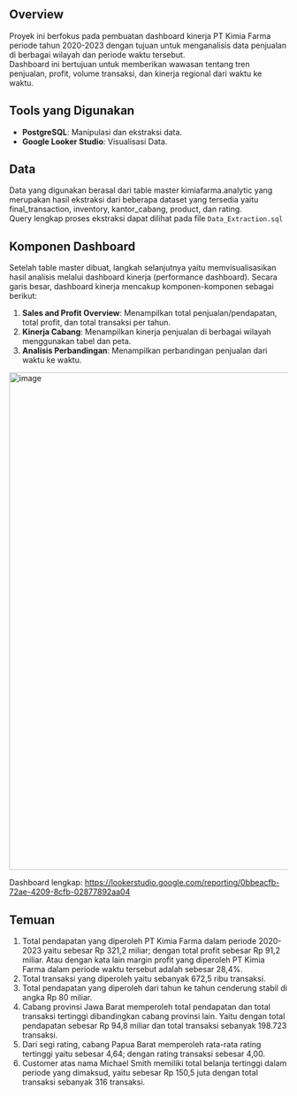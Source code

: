 ## Overview
Proyek ini berfokus pada pembuatan dashboard kinerja PT Kimia Farma periode tahun 2020-2023 dengan tujuan untuk menganalisis data penjualan di berbagai wilayah dan periode waktu tersebut. </br> Dashboard ini bertujuan untuk memberikan wawasan tentang tren penjualan, profit, volume transaksi, dan kinerja regional dari waktu ke waktu.

## Tools yang Digunakan
- **PostgreSQL**: Manipulasi dan ekstraksi data.
- **Google Looker Studio**: Visualisasi Data.

## Data
Data yang digunakan berasal dari table master kimiafarma.analytic yang merupakan hasil ekstraksi dari beberapa dataset yang tersedia yaitu final_transaction, inventory, kantor_cabang, product, dan rating. </br>
Query lengkap proses ekstraksi dapat dilihat pada file `Data_Extraction.sql`

## Komponen Dashboard
Setelah table master dibuat, langkah selanjutnya yaitu memvisualisasikan hasil analisis melalui dashboard kinerja (performance dashboard). 
Secara garis besar, dashboard kinerja mencakup komponen-komponen sebagai berikut:
1. **Sales and Profit Overview**: Menampilkan total penjualan/pendapatan, total profit, dan total transaksi per tahun.
2. **Kinerja Cabang**: Menampilkan kinerja penjualan di berbagai wilayah menggunakan tabel dan peta.
3. **Analisis Perbandingan**: Menampilkan perbandingan penjualan dari waktu ke waktu.

<img width="900" alt="image" src="https://github.com/ramlanapriyansyah/kimiafarma_performance_analysis/assets/135192484/04d73fec-647b-4ae8-a6c1-deef6994551e">


Dashboard lengkap: https://lookerstudio.google.com/reporting/0bbeacfb-72ae-4209-8cfb-02877892aa04

## Temuan
1. Total pendapatan yang diperoleh PT Kimia Farma dalam periode 2020-2023 yaitu sebesar Rp 321,2 miliar; dengan total profit sebesar Rp 91,2 miliar. Atau dengan kata lain margin profit yang diperoleh PT Kimia Farma dalam periode waktu tersebut adalah sebesar 28,4%.
2. Total transaksi yang diperoleh yaitu sebanyak 672,5 ribu transaksi.
3. Total pendapatan yang diperoleh dari tahun ke tahun cenderung stabil di angka Rp 80 miliar.
4. Cabang provinsi Jawa Barat memperoleh total pendapatan dan total transaksi tertinggi dibandingkan cabang provinsi lain. Yaitu dengan total pendapatan sebesar Rp 94,8 miliar dan total transaksi sebanyak 198.723 transaksi. 
5. Dari segi rating, cabang Papua Barat memperoleh rata-rata rating tertinggi yaitu sebesar 4,64; dengan rating transaksi sebesar 4,00.
6. Customer atas nama Michael Smith memiliki total belanja tertinggi dalam periode yang dimaksud, yaitu sebesar Rp 150,5 juta dengan total transaksi sebanyak 316 transaksi.
